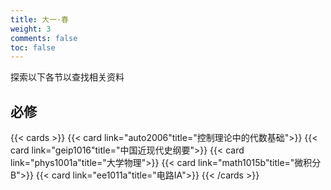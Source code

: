 ```yaml
---
title: 大一·春
weight: 3
comments: false
toc: false
---
```

探索以下各节以查找相关资料
## 必修
<!--more-->
{{< cards >}}
{{< card link="auto2006"title="控制理论中的代数基础">}}
{{< card link="geip1016"title="中国近现代史纲要">}}
{{< card link="phys1001a"title="大学物理">}}
{{< card link="math1015b"title="微积分B">}}
{{< card link="ee1011a"title="电路IA">}}
{{< /cards >}}



